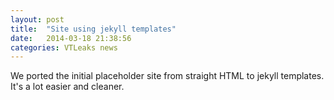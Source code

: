 ```yaml
---
layout: post
title:  "Site using jekyll templates"
date:   2014-03-18 21:38:56
categories: VTLeaks news
---
```


We ported the initial placeholder site from straight HTML to jekyll templates.
It's a lot easier and cleaner.
